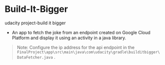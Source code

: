 # Build-It-Bigger

udacity project-build it bigger

* An app to fetch the joke from an endpoint created on Google Cloud Platform and display it using an activity in a java library.

> Note: Configure the ip address for the api endpoint in the `FinalProject\app\src\main\java\com\udacity\gradle\builditbigger\DataFetcher.java` .
